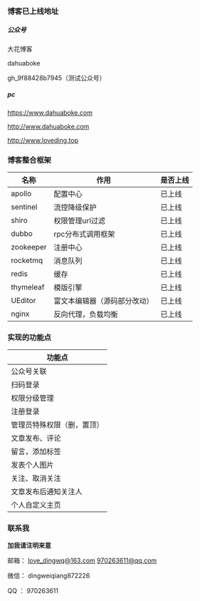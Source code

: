 ### 博客已上线地址

##### 公众号

大花博客

dahuaboke

 gh_9f88428b7945（测试公众号）

##### pc

https://www.dahuaboke.com

http://www.dahuaboke.com

http://www.loveding.top

### 博客整合框架

| 名称      | 作用                         | 是否上线 |
| --------- | ---------------------------- | -------- |
| apollo    | 配置中心                     | 已上线   |
| sentinel  | 流控降级保护                 | 已上线   |
| shiro     | 权限管理url过滤              | 已上线   |
| dubbo     | rpc分布式调用框架            | 已上线   |
| zookeeper | 注册中心                     | 已上线   |
| rocketmq  | 消息队列                     | 已上线   |
| redis     | 缓存                         | 已上线   |
| thymeleaf | 模版引擎                     | 已上线   |
| UEditor   | 富文本编辑器（源码部分改动） | 已上线   |
| nginx     | 反向代理，负载均衡           | 已上线   |

### 实现的功能点

| 功能点                     |
| -------------------------- |
| 公众号关联                 |
| 扫码登录                   |
| 权限分级管理               |
| 注册登录                   |
| 管理员特殊权限（删，置顶） |
| 文章发布、评论             |
| 留言，添加标签             |
| 发表个人图片               |
| 关注、取消关注             |
| 文章发布后通知关注人       |
| 个人自定义主页             |

### 联系我

**加我请注明来意**

邮箱：
    love_dingwq@163.com
    970263611@qq.com

微信：
    dingweiqiang872226

QQ  ：
    970263611

